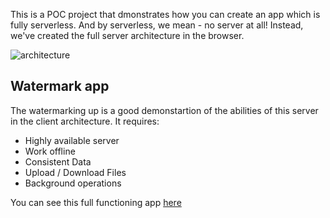 This is a POC project that dmonstrates how you can create an app which is fully serverless. And by serverless, we mean - no server at all!
Instead, we've created the full server architecture in the browser.

![architecture](https://user-images.githubusercontent.com/10947653/87656946-d73c5800-c762-11ea-92f6-60ca4bb5bf55.png)

## Watermark app
The watermarking up is a good demonstartion of the abilities of this server in the client architecture. It requires:
* Highly available server
* Work offline
* Consistent Data
* Upload / Download Files
* Background operations

You can see this full functioning app [here](http://akiriati.github.io/Server-In-Client)

